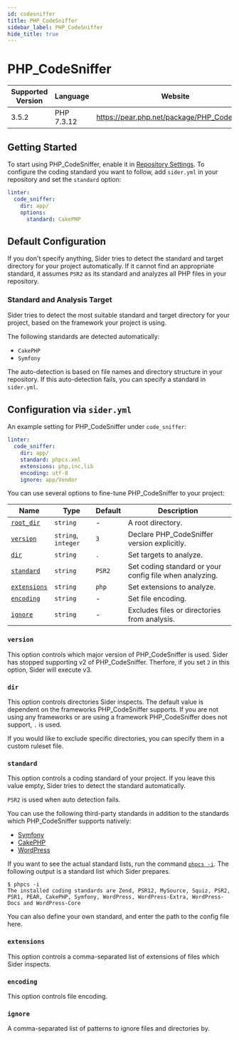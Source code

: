 ```yaml
---
id: codesniffer
title: PHP_CodeSniffer
sidebar_label: PHP_CodeSniffer
hide_title: true
---
```


# PHP_CodeSniffer

| Supported Version | Language   | Website                                      |
| ----------------- | ---------- | -------------------------------------------- |
| 3.5.2             | PHP 7.3.12 | https://pear.php.net/package/PHP_CodeSniffer |

## Getting Started

To start using PHP_CodeSniffer, enable it in [Repository Settings](../../getting-started/repository-settings.md). To configure the coding standard you want to follow, add `sider.yml` in your repository and set the `standard` option:

```yaml
linter:
  code_sniffer:
    dir: app/
    options:
      standard: CakePHP
```

## Default Configuration

If you don't specify anything, Sider tries to detect the standard and target directory for your project automatically.
If it cannot find an appropriate standard, it assumes `PSR2` as its standard and analyzes all PHP files in your repository.

### Standard and Analysis Target

Sider tries to detect the most suitable standard and target directory for your project,
based on the framework your project is using.

The following standards are detected automatically:

- `CakePHP`
- `Symfony`

The auto-detection is based on file names and directory structure in your repository.
If this auto-detection fails, you can specify a standard in `sider.yml`.

## Configuration via `sider.yml`

An example setting for PHP_CodeSniffer under `code_sniffer`:

```yaml
linter:
  code_sniffer:
    dir: app/
    standard: phpcs.xml
    extensions: php,inc,lib
    encoding: utf-8
    ignore: app/Vendor
```

You can use several options to fine-tune PHP_CodeSniffer to your project:

| Name                                                                        | Type                | Default | Description                                             |
| --------------------------------------------------------------------------- | ------------------- | ------- | ------------------------------------------------------- |
| [`root_dir`](../../getting-started/custom-configuration.md#root_dir-option) | `string`            | -       | A root directory.                                       |
| [`version`](#version)                                                       | `string`, `integer` | `3`     | Declare PHP_CodeSniffer version explicitly.             |
| [`dir`](#dir)                                                               | `string`            | `.`     | Set targets to analyze.                                 |
| [`standard`](#standard)                                                     | `string`            | `PSR2`  | Set coding standard or your config file when analyzing. |
| [`extensions`](#extensions)                                                 | `string`            | `php`   | Set extensions to analyze.                              |
| [`encoding`](#encoding)                                                     | `string`            | -       | Set file encoding.                                      |
| [`ignore`](#ignore)                                                         | `string`            | -       | Excludes files or directories from analysis.            |

### `version`

This option controls which major version of PHP_CodeSniffer is used.
Sider has stopped supporting v2 of PHP_CodeSniffer. Therfore, if you set `2` in this option, Sider will execute v3.

### `dir`

This option controls directories Sider inspects. The default value is dependent on the frameworks PHP_CodeSniffer supports.
If you are not using any frameworks or are using a framework PHP_CodeSniffer does not support, `.` is used.

If you would like to exclude specific directories, you can specify them in a custom ruleset file.

### `standard`

This option controls a coding standard of your project. If you leave this value empty, Sider tries to detect the standard automatically.

`PSR2` is used when auto detection fails.

You can use the following third-party standards in addition to the standards which PHP_CodeSniffer supports natively:

- [Symfony](https://github.com/djoos/Symfony-coding-standard)
- [CakePHP](https://github.com/cakephp/cakephp-codesniffer)
- [WordPress](https://github.com/WordPress/WordPress-Coding-Standards)

If you want to see the actual standard lists, run the command [`phpcs -i`](https://github.com/squizlabs/PHP_CodeSniffer/wiki/Usage#printing-a-list-of-installed-coding-standards).
The following output is a standard list which Sider prepares.

```shell
$ phpcs -i
The installed coding standards are Zend, PSR12, MySource, Squiz, PSR2, PSR1, PEAR, CakePHP, Symfony, WordPress, WordPress-Extra, WordPress-Docs and WordPress-Core
```

You can also define your own standard, and enter the path to the config file here.

### `extensions`

This option controls a comma-separated list of extensions of files which Sider inspects.

### `encoding`

This option controls file encoding.

### `ignore`

A comma-separated list of patterns to ignore files and directories by.
